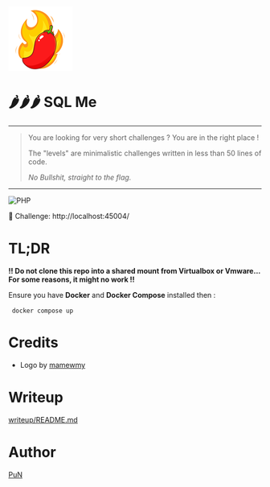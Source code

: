 ![Logo](logo.png)

# 🌶️🌶️🌶️ SQL Me
___
> You are looking for very short challenges ? You are in the right place !
> 
> The "levels" are minimalistic challenges written in less than 50 lines of code.
> 
> *No Bullshit, straight to the flag.*
___

![PHP](https://img.shields.io/badge/php-%23777BB4.svg?style=for-the-badge&logo=php&logoColor=white) 

🎯 Challenge: http://localhost:45004/

# TL;DR

**!! Do not clone this repo into a shared mount from Virtualbox or Vmware... For some reasons, it might no work !!**

Ensure you have **Docker** and **Docker Compose** installed then :
```
 docker compose up
```

# Credits

- Logo by [mamewmy](https://fr.freepik.com/vecteurs-libre/illustration-art-dessin-anime-dessine-main-logo-red-hot-chili_18537666.htm)

# Writeup

[writeup/README.md](writeup/README.md)

# Author

[PuN](https://x.com/pun_sec)

